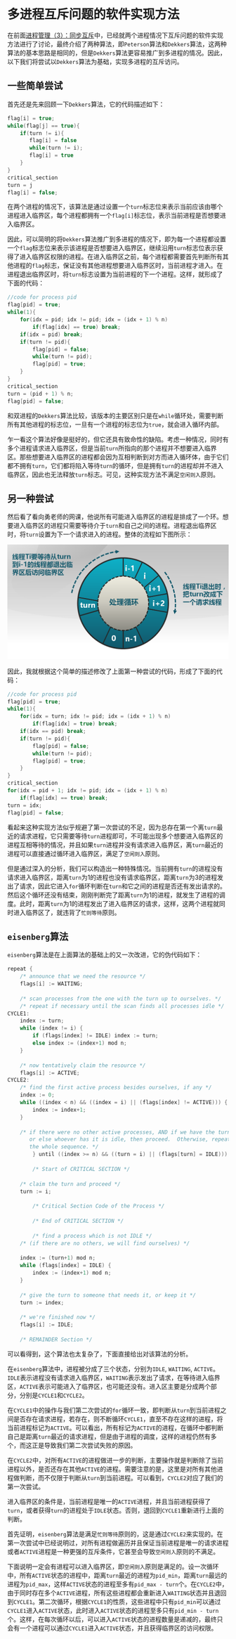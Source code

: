 多进程互斥问题的软件实现方法
==========================

在前面[进程管理（3）：同步互斥](chp17.md)中，已经就两个进程情况下互斥问题的软件实现方法进行了讨论，最终介绍了两种算法，即`Peterson`算法和`Dekkers`算法，这两种算法的基本思路是相同的，但是`Dekkers`算法更容易推广到多进程的情况。因此，以下我们将尝试以`Dekkers`算法为基础，实现多进程的互斥访问。

## 一些简单尝试

首先还是先来回顾一下`Dekkers`算法，它的代码描述如下：

```c
flag[i] = true;
while(flag[j] == true){ 
    if(turn != i){ 
       flag[i] = false 
       while(turn != i); 
       flag[i] = true 
    }  
} 
critical_section
turn = j
flag[i] = false;
```

在两个进程的情况下，该算法是通过设置一个`turn`标志位来表示当前应该由哪个进程进入临界区，每个进程都拥有一个`flag[i]`标志位，表示当前进程是否想要进入临界区。

因此，可以简明的将`Dekkers`算法推广到多进程的情况下，即为每一个进程都设置一个`flag`标志位来表示该进程是否想要进入临界区，继续沿用`turn`标志位表示获得了进入临界区权限的进程。在进入临界区之前，每个进程都需要首先判断所有其他进程的`flag`标志，保证没有其他进程想要进入临界区时，当前进程才进入。在进程退出临界区时，将`turn`标志设置为当前进程的下一个进程。这样，就形成了下面的代码：

```c
//code for process pid
flag[pid] = true;
while(1){
	for(idx = pid; idx != pid; idx = (idx + 1) % n)
		if(flag[idx] == true) break;
	if(idx = pid) break;
	if(turn != pid){
		flag[pid] = false;
		while(turn != pid);
		flag[pid] = true;
	}
}
critical_section
turn = (pid + 1) % n;
flag[pid] = false;
```

和双进程的`Dekkers`算法比较，该版本的主要区别只是在`while`循环处，需要判断所有其他进程的标志位，一旦有一个进程的标志位为`true`，就会进入循环内部。

乍一看这个算法好像是挺好的，但它还具有致命性的缺陷。考虑一种情况，同时有多个进程请求进入临界区，但是当前`turn`所指向的那个进程并不想要进入临界区。那些想要进入临界区的进程都会因为互相判断到对方而进入循环体，由于它们都不拥有`turn`，它们都将陷入等待`turn`的循环，但是拥有`turn`的进程却并不进入临界区，因此也无法释放`turn`标志。可见，这种实现方法不满足`空闲则入`原则。

## 另一种尝试

然后看了看向勇老师的网课，他说所有可能进入临界区的进程是排成了一个环。想要进入临界区的进程只需要等待介于`turn`和自己之间的进程。进程退出临界区时，将`turn`设置为下一个请求进入的进程。整体的流程如下图所示：

![nproc_mutex](images/nproc_mutex.png)

因此，我就根据这个简单的描述修改了上面第一种尝试的代码，形成了下面的代码：

```c
//code for process pid
flag[pid] = true;
while(1){
	for(idx = turn; idx != pid; idx = (idx + 1) % n)
		if(flag[idx] = true) break;
	if(idx == pid) break;
	if(turn != pid){
		flag[pid] = false;
		while(turn != pid);
		flag[pid] = true;
	}
}
critical_section
for(idx = pid + 1; idx != pid; idx = (idx + 1) % n)
	if(flag[idx] == true) break;
turn = idx;
flag[pid] = false;
```

看起来这种实现方法似乎规避了第一次尝试的不足，因为总存在第一个离`turn`最近的请求进程，它只需要等待`turn`进程即可，不可能出现多个想要进入临界区的进程互相等待的情况，并且如果`turn`进程并没有请求进入临界区，离`turn`最近的进程可以直接通过循环进入临界区，满足了`空闲则入`原则。

但是通过深入的分析，我们可以构造出一种特殊情况。当前拥有`turn`的进程没有请求进入临界区，距离`turn`为1的进程也没有请求临界区，距离`turn`为3的进程发出了请求，因此它进入`for`循环判断在`turn`和它之间的进程是否还有发出请求的。然后这个循环还没有结束，刚刚判断完了距离`turn`为1的进程，就发生了进程的调度。此时，距离`turn`为1的进程发出了进入临界区的请求，这样，这两个进程就同时进入临界区了，就违背了`忙则等待`原则。

## `eisenberg`算法

`eisenberg`算法是在上面算法的基础上的又一次改进，它的伪代码如下：

```c
repeat {
	/* announce that we need the resource */
	flags[i] := WAITING;

	/* scan processes from the one with the turn up to ourselves. */
	/* repeat if necessary until the scan finds all processes idle */
CYCLE1:
	index := turn;
	while (index != i) {
		if (flags[index] != IDLE) index := turn;
		else index := (index+1) mod n;
	}

	/* now tentatively claim the resource */
	flags[i] := ACTIVE;
CYCLE2:
	/* find the first active process besides ourselves, if any */
	index := 0;
	while ((index < n) && ((index = i) || (flags[index] != ACTIVE))) {
		index := index+1;
	}

	/* if there were no other active processes, AND if we have the turn
	   or else whoever has it is idle, then proceed.  Otherwise, repeat
	   the whole sequence. */
        } until ((index >= n) && ((turn = i) || (flags[turn] = IDLE)));

        /* Start of CRITICAL SECTION */

	/* claim the turn and proceed */
	turn := i;

        /* Critical Section Code of the Process */

        /* End of CRITICAL SECTION */

        /* find a process which is not IDLE */
	/* (if there are no others, we will find ourselves) */

	index := (turn+1) mod n;
	while (flags[index] = IDLE) {
		index := (index+1) mod n;
	}

	/* give the turn to someone that needs it, or keep it */
	turn := index;

	/* we're finished now */
	flags[i] := IDLE;

	/* REMAINDER Section */
```

可以看得到，这个算法也太复杂了，下面直接给出对该算法的分析。

在`eisenberg`算法中，进程被分成了三个状态，分别为`IDLE`, `WAITING`, `ACTIVE`。`IDLE`表示进程没有请求进入临界区，`WAITING`表示发出了请求，在等待进入临界区，`ACTIVE`表示可能进入了临界区，也可能还没有。进入区主要是分成两个部分，分别是`CYCLE1`和`CYCLE2`。

在`CYCLE1`中的操作与我们第二次尝试的`for`循环一致，即判断从`turn`到当前进程之间是否存在请求进程，若存在，则不断循环`CYCLE1`，直至不存在这样的进程，将当前进程标记为`ACTIVE`。可以看出，所有标记为`ACTIVE`的进程，在循环中都判断自己是距离`turn`最近的请求进程，但是由于进程的调度，这样的进程仍然有多个，而这正是导致我们第二次尝试失败的原因。

在`CYCLE2`中，对所有`ACTIVE`的进程做进一步的判断，主要操作就是判断除了当前进程以外，是否还存在其他`ACTIVE`的进程。需要注意的是，这里是对所有其他进程做判断，而不仅限于判断从`turn`到当前进程。可以看到，`CYCLE2`对应了我们的第一次尝试。

进入临界区的条件是，当前进程是唯一的`ACTIVE`进程，并且当前进程获得了`turn`，或者获得`turn`的进程处于`IDLE`状态。否则，退回到`CYCLE1`重新进行上面的判断。

首先证明，`eisenberg`算法是满足`忙则等待`原则的，这是通过`CYCLE2`来实现的。在第一次尝试中已经说明过，对所有进程做遍历并且保证当前进程是唯一的请求进程或者`ACTIVE`进程是一种更强的互斥条件，它甚至会导致`空闲则入`原则的不满足。

下面说明一定会有进程可以进入临界区，即`空闲则入`原则是满足的。设一次循环中，所有`ACTIVE`状态的进程中，距离`turn`最近的进程为`pid_min`，距离`turn`最远的进程为`pid_max`，这样`ACTIVE`状态的进程至多有`pid_max - turn`个。在`CYCLE2`中，由于同时存在多个`ACTIVE`进程，所有这些进程都会重新进入`WAITING`状态并且退回到`CYCLE1`。第二次循环，根据`CYCLE1`的性质，这些进程中只有`pid_min`可以通过`CYCLE1`进入`ACTIVE`状态，此时进入`ACTIVE`状态的进程至多只有`pid_min - turn`个。这样，在每次循环以后，可以进入`ACTIVE`状态的进程数量是递减的，最终只会有一个进程可以通过`CYCLE1`进入`ACTIVE`状态，并且获得临界区的访问权限。